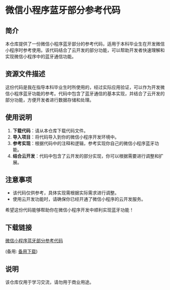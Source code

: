 # 微信小程序蓝牙部分参考代码

## 简介

本仓库提供了一份微信小程序蓝牙部分的参考代码，适用于本科毕业生在开发微信小程序时参考使用。该代码结合了云开发的部分功能，可以帮助开发者快速理解和实现微信小程序中的蓝牙通信功能。

## 资源文件描述

这份代码是我在指导本科毕业生时所使用的，经过实际应用验证，可以作为开发微信小程序蓝牙功能的参考。代码中包含了蓝牙通信的基本实现，并结合了云开发的部分功能，方便开发者进行数据存储和处理。

## 使用说明

1. **下载代码**：请从本仓库下载代码文件。
2. **导入项目**：将代码导入到你的微信小程序开发环境中。
3. **参考实现**：根据代码中的注释和逻辑，参考实现你自己的微信小程序蓝牙功能。
4. **结合云开发**：代码中包含了云开发的部分实现，你可以根据需要进行调整和扩展。

## 注意事项

- 该代码仅供参考，具体实现需根据实际需求进行调整。
- 使用云开发功能时，请确保你已经开通了微信小程序的云开发服务。

希望这份代码能够帮助你在微信小程序开发中顺利实现蓝牙功能！

## 下载链接
[微信小程序蓝牙部分参考代码](https://pan.quark.cn/s/4a87476bc118) 

(备用: [备用下载](https://pan.baidu.com/s/1pA_touKm7QvCfU_-HPlX1g?pwd=1234))

## 说明

该仓库仅用于学习交流，请勿用于商业用途。
